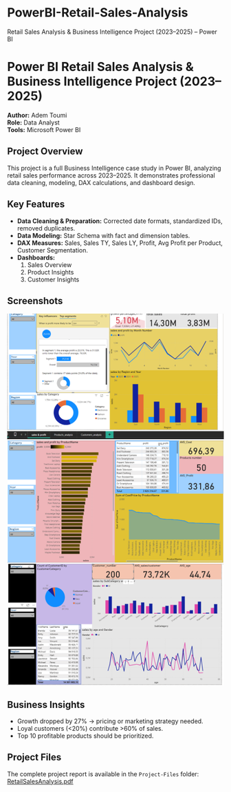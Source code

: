 # PowerBI-Retail-Sales-Analysis
Retail Sales Analysis &amp; Business Intelligence Project (2023–2025) – Power BI
# Power BI Retail Sales Analysis & Business Intelligence Project (2023–2025)

**Author:** Adem Toumi  
**Role:** Data Analyst  
**Tools:** Microsoft Power BI

## Project Overview
This project is a full Business Intelligence case study in Power BI, analyzing retail sales performance across 2023–2025. It demonstrates professional data cleaning, modeling, DAX calculations, and dashboard design.

## Key Features
- **Data Cleaning & Preparation:** Corrected date formats, standardized IDs, removed duplicates.
- **Data Modeling:** Star Schema with fact and dimension tables.
- **DAX Measures:** Sales, Sales TY, Sales LY, Profit, Avg Profit per Product, Customer Segmentation.
- **Dashboards:**  
  1. Sales Overview  
  2. Product Insights  
  3. Customer Insights

## Screenshots
![Sales Overview](dashboards/sales_overview.png)  
![Product Insights](power_dash.png)  
![Customer Insights](power_fdash.png)

## Business Insights
- Growth dropped by 27% → pricing or marketing strategy needed.  
- Loyal customers (<20%) contribute >60% of sales.  
- Top 10 profitable products should be prioritized.  

## Project Files
The complete project report is available in the `Project-Files` folder:  
[RetailSalesAnalysis.pdf](Project-Files/RetailSalesAnalysis.pdf)
